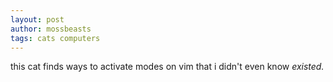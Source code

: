```yaml
---
layout: post
author: mossbeasts
tags: cats computers
---
```

this cat finds ways to activate modes on vim that i didn't even know *existed.*
